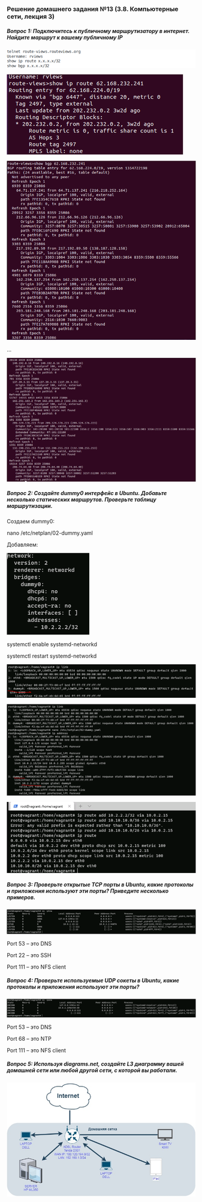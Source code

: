 ### Решение домашнего задания №13 (3.8. Компьютерные сети, лекция 3)

##### Вопрос 1: Подключитесь к публичному маршрутизатору в интернет. Найдите маршрут к вашему публичному IP

![image-20211208151007129](image/image-20211208151007129.png)

![image-20211208151010746](image/image-20211208151010746.png)

![image-20211208151017407](image/image-20211208151017407.png)

... 

![image-20211208151029385](image/image-20211208151029385.png)

##### Вопрос 2: Создайте dummy0 интерфейс в Ubuntu. Добавьте несколько статических маршрутов. Проверьте таблицу маршрутизации.

Создаем dummy0:

nano /etc/netplan/02-dummy.yaml

Добавляем:

![image-20211208151113500](image/image-20211208151113500.png)

systemctl enable systemd-networkd

systemctl restart systemd-networkd

![image-20211208151126503](image/image-20211208151126503.png)

![image-20211208151131468](image/image-20211208151131468.png)

![image-20211208151147560](image/image-20211208151147560.png)

##### Вопрос 3: Проверьте открытые TCP порты в Ubuntu, какие протоколы и приложения используют эти порты? Приведите несколько примеров.

![image-20211208151219102](image/image-20211208151219102.png)

Port 53 – это DNS

Port 22 – это SSH

Port 111 – это NFS client

##### Вопрос 4: Проверьте используемые UDP сокеты в Ubuntu, какие протоколы и приложения используют эти порты?

![image-20211208151503805](image/image-20211208151503805.png)

Port 53 – это DNS

Port 68 – это NTP

Port 111 – это NFS client

##### Вопрос 5: Используя diagrams.net, создайте L3 диаграмму вашей домашней сети или любой другой сети, с которой вы работали.

![image-20211208151647750](image/image-20211208151647750.png)
